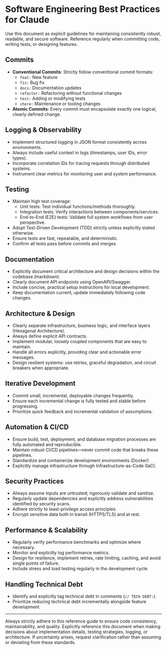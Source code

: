 # Software Engineering Best Practices for Claude

Use this document as explicit guidelines for maintaining consistently robust, readable, and secure software. Reference regularly when committing code, writing tests, or designing features.

## Commits
- **Conventional Commits**: Strictly follow conventional commit formats:
  - `feat:` New feature
  - `fix:` Bug fix
  - `docs:` Documentation updates
  - `refactor:` Refactoring without functional changes
  - `test:` Adding or modifying tests
  - `chore:` Maintenance or tooling changes
- **Atomic Commits**: Every commit must encapsulate exactly one logical, clearly defined change.

## Logging & Observability
- Implement structured logging in JSON format consistently across environments.
- Always include useful context in logs (timestamps, user IDs, error types).
- Incorporate correlation IDs for tracing requests through distributed systems.
- Instrument clear metrics for monitoring user and system performance.

## Testing
- Maintain high test coverage:
  - Unit tests: Test individual functions/methods thoroughly.
  - Integration tests: Verify interactions between components/services.
  - End-to-End (E2E) tests: Validate full system workflows from user perspective.
- Adopt Test-Driven Development (TDD) strictly unless explicitly stated otherwise.
- Ensure tests are fast, repeatable, and deterministic.
- Confirm all tests pass before commits and merges.

## Documentation
- Explicitly document critical architecture and design decisions within the codebase (markdown).
- Clearly document API endpoints using OpenAPI/Swagger.
- Include concise, practical setup instructions for local development.
- Keep documentation current; update immediately following code changes.

## Architecture & Design
- Clearly separate infrastructure, business logic, and interface layers (Hexagonal Architecture).
- Always define explicit API contracts.
- Implement modular, loosely coupled components that are easy to maintain.
- Handle all errors explicitly, providing clear and actionable error messages.
- Design resilient systems: use retries, graceful degradation, and circuit breakers when appropriate.

## Iterative Development
- Commit small, incremental, deployable changes frequently.
- Ensure each incremental change is fully tested and stable before progressing.
- Prioritize quick feedback and incremental validation of assumptions.

## Automation & CI/CD
- Ensure build, test, deployment, and database migration processes are fully automated and reproducible.
- Maintain robust CI/CD pipelines—never commit code that breaks these pipelines.
- Standardize and containerize development environments (Docker).
- Explicitly manage infrastructure through Infrastructure-as-Code (IaC).

## Security Practices
- Always assume inputs are untrusted; rigorously validate and sanitize.
- Regularly update dependencies and explicitly address vulnerabilities identified by security scans.
- Adhere strictly to least-privilege access principles.
- Encrypt sensitive data both in transit (HTTPS/TLS) and at rest.

## Performance & Scalability
- Regularly verify performance benchmarks and optimize where necessary.
- Monitor and explicitly log performance metrics.
- Design for resilience, implement retries, rate limiting, caching, and avoid single points of failure.
- Include stress and load testing regularly in the development cycle.

## Handling Technical Debt
- Identify and explicitly tag technical debt in comments (`// TECH DEBT:`).
- Prioritize reducing technical debt incrementally alongside feature development.

---

Always strictly adhere to this reference guide to ensure code consistency, maintainability, and quality. Explicitly reference this document when making decisions about implementation details, testing strategies, logging, or architecture. If uncertainty arises, request clarification rather than assuming or deviating from these standards.
